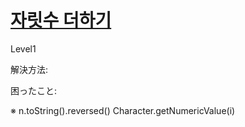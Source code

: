# [자릿수 더하기](https://programmers.co.kr/learn/courses/30/lessons/12931?language=kotlin)

Level1

解決方法:

困ったこと:

※
n.toString().reversed()
Character.getNumericValue(i)